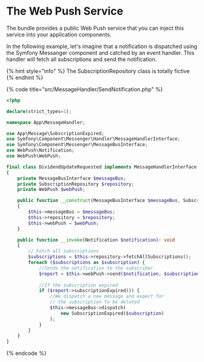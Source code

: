 # The Web Push Service

The bundle provides a public Web Push service that you can inject this service into your application components.

In the following example, let's imagine that a notification is dispatched using the Symfony Messanger component and catched by an event handler. This handler will fetch all subscriptions and send the notification.

{% hint style="info" %}
The SubscriptionRepository class is totally fictive
{% endhint %}

{% code title="src/MessageHandler/SendNotification.php" %}
```php
<?php

declare(strict_types=1);

namespace App\MessageHandler;

use App\Message\SubscriptionExpired;
use Symfony\Component\Messenger\Handler\MessageHandlerInterface;
use Symfony\Component\Messenger\MessageBusInterface;
use WebPush\Notification;
use WebPush\WebPush;

final class DividendUpdateRequested implements MessageHandlerInterface
{
    private MessageBusInterface $messageBus;
    private SubscriptionRepository $repository;
    private WebPush $webPush;

    public function __construct(MessageBusInterface $messageBus, SubscriptionRepository $repository, WebPush $webPush)
    {
        $this->messageBus = $messageBus;
        $this->repository = $repository;
        $this->webPush = $webPush;
    }

    public function __invoke(Notification $notification): void
    {
        // Fetch all subscriptions
        $subscriptions = $this->repository->fetchAllSubscriptions();
        foreach ($subscriptions as $subscription) {
            //Sends the notification to the subscriber
            $report = $this->webPush->send($notification, $subscription);
            
            //If the subscription expired
            if ($report->subscriptionExpired()) {
                //We dispatch a new message and expect for
                // the subscription to be deleted
                $this->messageBus->dispatch(
                    new SubscriptionExpired($subscription)
                );
            }
        }
    }
}

```
{% endcode %}

